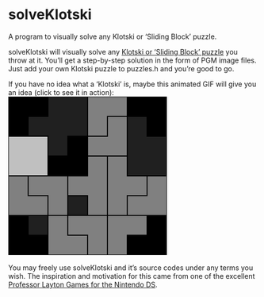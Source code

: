 # solveKlotski
A program to visually solve any Klotski or ‘Sliding Block’ puzzle. 

solveKlotski will visually solve any [Klotski or ‘Sliding Block’ puzzle](http://en.wikipedia.org/wiki/Klotski) you throw at it. You’ll get a step-by-step solution in the form of PGM image files. Just add your own Klotski puzzle to puzzles.h and you’re good to go.

If you have no idea what a ‘Klotski’ is, maybe this animated GIF will give you an idea (click to see it in action):
![animated GIF sample](sample.gif)

You may freely use solveKlotski and it’s source codes under any terms you wish. The inspiration and motivation for this came from one of the excellent [Professor Layton Games for the Nintendo DS](http://professorlayton.nintendo.com/).
